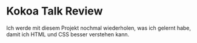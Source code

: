 # Kokoa Talk Review

Ich werde mit diesem Projekt nochmal wiederholen, was ich gelernt habe,
damit ich HTML und CSS besser verstehen kann.
